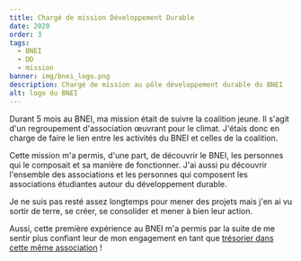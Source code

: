 ```yaml
---
title: Chargé de mission Développement Durable
date: 2020
order: 3
tags:
  - BNEI
  - DD
  - mission
banner: img/bnei_logo.png
description: Chargé de mission au pôle développement durable du BNEI
alt: logo du BNEI
---
```


Durant 5 mois au BNEI, ma mission était de suivre la coalition jeune. Il s'agit d'un regroupement d'association œuvrant pour le climat. J'étais donc en charge de faire le lien entre les activités du BNEI et celles de la coalition.

Cette mission m'a permis, d'une part, de découvrir le BNEI, les personnes qui le composait et sa manière de fonctionner. J'ai aussi pu découvrir l'ensemble des associations et les personnes qui composent les associations étudiantes autour du développement durable.

Je ne suis pas resté assez longtemps pour mener des projets mais j'en ai vu sortir de terre, se créer, se consolider et mener à bien leur action.

Aussi, cette première expérience au BNEI m'a permis par la suite de me sentir plus confiant leur de mon engagement en tant que [trésorier dans cette même association](/benevolat/bnei-tresorier) !
